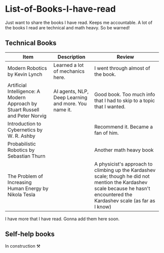 # List-of-Books-I-have-read
Just want to share the books I have read. Keeps me accountable. A lot of the books I read are technical and math heavy. So be warned!

## Technical Books
| Item         | Description     | Review |
|--------------|-----------|------------|
| Modern Robotics by Kevin Lynch | Learned a lot of mechanics here.  | I went through almost of the book.     |
| Artificial Intelligence: A Modern Approach by Stuart Russell and Peter Norvig   | AI agents, NLP, Deep Learning and more. You name it.  |Good book. Too much info that I had to skip to a topic that I wanted. | 
|Introduction to Cybernetics by W. R. Ashby | |Recommend it. Became a fan of him. |
| Probabilistic Robotics by Sebastian Thurn | | Another math heavy book|
| The Problem of Increasing Human Energy by Nikola Tesla | | A physicist's approach to climbing up the Kardashev scale; though he did not mention the Kardashev scale because he hasn't encountered the Kardashev scale (as far as I know) |

I have more that I have read. Gonna add them here soon.

## Self-help books

In construction ⚒️

